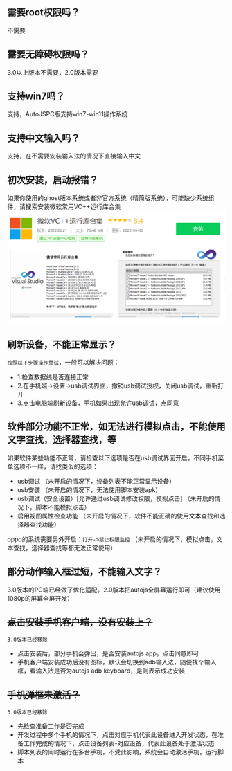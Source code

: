 ## 需要root权限吗？

不需要

## 需要无障碍权限吗？

3.0以上版本不需要，2.0版本需要

## 支持win7吗？

支持，AutoJSPC版支持win7-win11操作系统

## 支持中文输入吗？

支持，在不需要安装输入法的情况下直接输入中文

## 初次安装，启动报错？

如果你使用的ghost版本系统或者非官方系统（精简版系统），可能缺少系统组件，请搜索安装微软常用VC++运行库合集
![](./media/issues-1658827937311.png)

## 刷新设备，不能正常显示？
`按照以下步骤操作重试`，一般可以解决问题：
  - 1.检查数据线是否连接正常
  - 2.在手机端->设置->usb调试界面，撤销usb调试授权，关闭usb调试，重新打开
  - 3.点击电脑端刷新设备，手机如果出现允许usb调试，点同意

## 软件部分功能不正常，如无法进行模拟点击，不能使用文字查找，选择器查找，等

如果软件某些功能不正常，请检查以下选项是否在usb调试界面开启，不同手机菜单选项不一样，请找类似的选项：
- usb调试  （未开启的情况下，设备列表不能正常显示设备）
- usb安装   （未开启的情况下，无法使用脚本安装apk）
- usb调试（安全设置）[允许通过usb调试修改权限，模拟点击] （未开启的情况下，脚本不能模拟点击）
- 启用视图属性检查功能   （未开启的情况下，软件不能正确的使用文本查找和选择器查找功能）

oppo的系统需要另外开启：`打开->禁止权限监控`  （未开启的情况下，模拟点击，文本查找，选择器查找等都无法正常使用）


## 部分动作输入框过短，不能输入文字？

3.0版本的PC端已经做了优化适配。2.0版本把autojs全屏幕运行即可（建议使用1080p的屏幕全屏开发）

## ~~点击安装手机客户端，没有安装上？~~
`3.0版本已经移除`
- 点击安装后，部分手机会弹出，是否安装autojs app，点击同意即可
- 手机客户端安装成功后没有图标，默认会切换到adb输入法，随便找个输入框，看输入法是否为autojs adb keyboard，是则表示成功安装

## ~~手机弹框未激活？~~
`3.0版本已经移除`
- 先检查准备工作是否完成
- 开发过程中多个手机的情况下，点击对应手机代表此设备进入开发状态，在准备工作完成的情况下，点击设备列表-对应设备，代表此设备处于激活状态
- 脚本列表的同时运行在多台手机，不受此影响，系统会自动激活手机，运行脚本

